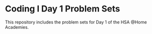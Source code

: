 # Coding I Day 1 Problem Sets

This repository includes the problem sets for Day 1 of the HSA @Home Academies. 



